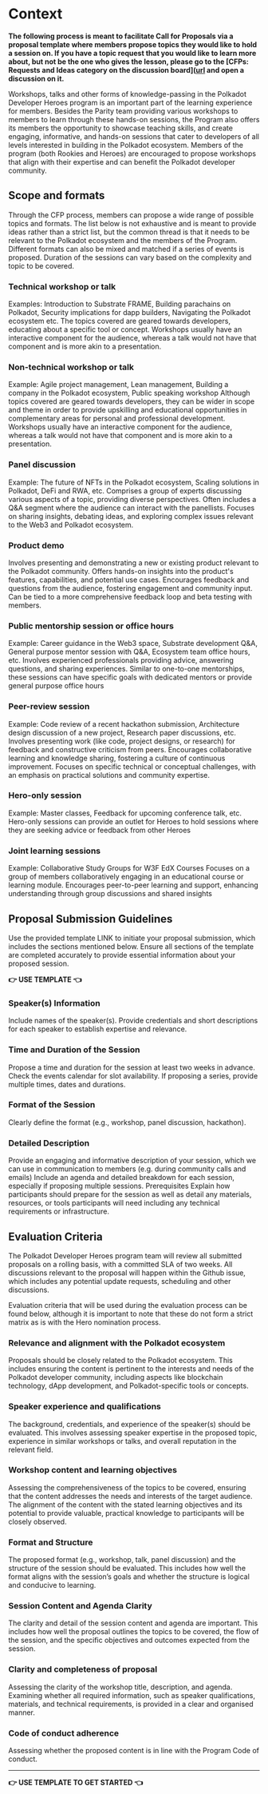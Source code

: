 # Context

**The following process is meant to facilitate Call for Proposals via a proposal template where members propose topics they would like to hold a session on. If you have a topic request that you would like to learn more about, but not be the one who gives the lesson, please go to the [CFPs: Requests and Ideas category on the discussion board]([url](https://github.com/orgs/Polkadot-Heroes/discussions/categories/cfps-requests-and-ideas) and open a discussion on it.**

Workshops, talks and other forms of knowledge-passing in the Polkadot Developer Heroes program is an important part of the learning experience for members. Besides the Parity team providing various workshops to members to learn through these hands-on sessions, the Program also offers its members the opportunity to showcase teaching skills, and create engaging, informative, and hands-on sessions that cater to developers of all levels interested in building in the Polkadot ecosystem. Members of the program (both Rookies and Heroes) are encouraged to propose workshops that align with their expertise and can benefit the Polkadot developer community. 



## Scope and formats
Through the CFP process, members can propose a wide range of possible topics and formats. The list below is not exhaustive and is meant to provide ideas rather than a strict list, but the common thread is that it needs to be relevant to the Polkadot ecosystem and the members of the Program. Different formats can also be mixed and matched if a series of events is proposed. Duration of the sessions can vary based on the complexity and topic to be covered. 

### Technical workshop or talk
Examples: Introduction to Substrate FRAME, Building parachains on Polkadot, Security implications for dapp builders, Navigating the Polkadot ecosystem etc.
The topics covered are geared towards developers, educating about a specific tool or concept. 
Workshops usually have an interactive component for the audience, whereas a talk would not have that component and is more akin to a presentation. 

### Non-technical workshop or talk
Example: Agile project management, Lean management, Building a company in the Polkadot ecosystem, Public speaking workshop
Although topics covered are geared towards developers, they can be wider in scope and theme in order to provide upskilling and educational opportunities in complementary areas for personal and professional development.
Workshops usually have an interactive component for the audience, whereas a talk would not have that component and is more akin to a presentation.

### Panel discussion
Example: The future of NFTs in the Polkadot ecosystem, Scaling solutions in Polkadot, DeFi and RWA, etc.
Comprises a group of experts discussing various aspects of a topic, providing diverse perspectives.
Often includes a Q&A segment where the audience can interact with the panellists.
Focuses on sharing insights, debating ideas, and exploring complex issues relevant to the Web3 and Polkadot ecosystem.

### Product demo 
Involves presenting and demonstrating a new or existing product relevant to the Polkadot community.
Offers hands-on insights into the product's features, capabilities, and potential use cases.
Encourages feedback and questions from the audience, fostering engagement and community input.
Can be tied to a more comprehensive feedback loop and beta testing with members.

### Public mentorship session or office hours
Example: Career guidance in the Web3 space, Substrate development Q&A, General purpose mentor session with Q&A, Ecosystem team office hours, etc. 
Involves experienced professionals providing advice, answering questions, and sharing experiences.
Similar to one-to-one mentorships, these sessions can have specific goals with dedicated mentors or provide general purpose office hours 

### Peer-review session
Example: Code review of a recent hackathon submission, Architecture design discussion of a new project, Research paper discussions, etc.
Involves presenting work (like code, project designs, or research) for feedback and constructive criticism from peers. 
Encourages collaborative learning and knowledge sharing, fostering a culture of continuous improvement.
Focuses on specific technical or conceptual challenges, with an emphasis on practical solutions and community expertise.

### Hero-only session
Example: Master classes, Feedback for upcoming conference talk, etc. 
Hero-only sessions can provide an outlet for Heroes to hold sessions where they are seeking advice or feedback from other Heroes

### Joint learning sessions
Example: Collaborative Study Groups for W3F EdX Courses
Focuses on a group of members collaboratively engaging in an educational course or learning module.
Encourages peer-to-peer learning and support, enhancing understanding through group discussions and shared insights

## Proposal Submission Guidelines

Use the provided template LINK to initiate your proposal submission, which includes the sections mentioned below. Ensure all sections of the template are completed accurately to provide essential information about your proposed session.

**👉 USE TEMPLATE 👈**

### Speaker(s) Information
Include names of the speaker(s).
Provide credentials and short descriptions for each speaker to establish expertise and relevance.

### Time and Duration of the Session
Propose a time and duration for the session at least two weeks in advance. Check the events calendar for slot availability.
If proposing a series, provide multiple times, dates and durations.

### Format of the Session
Clearly define the format (e.g., workshop, panel discussion, hackathon).

### Detailed Description
Provide an engaging and informative description of your session, which we can use in communication to members (e.g. during community calls and emails)
Include an agenda and detailed breakdown for each session, especially if proposing multiple sessions.
Prerequisites
Explain how participants should prepare for the session as well as detail any materials, resources, or tools participants will need including any technical requirements or infrastructure.




## Evaluation Criteria
The Polkadot Developer Heroes program team will review all submitted proposals on a rolling basis, with a committed SLA of two weeks. All discussions relevant to the proposal will happen within the Github issue, which includes any potential update requests, scheduling and other discussions. 

Evaluation criteria that will be used during the evaluation process can be found below, although it is important to note that these do not form a strict matrix as is with the Hero nomination process.  


### Relevance and alignment with the Polkadot ecosystem
Proposals should be closely related to the Polkadot ecosystem. This includes ensuring the content is pertinent to the interests and needs of the Polkadot developer community, including aspects like blockchain technology, dApp development, and Polkadot-specific tools or concepts. 


### Speaker experience and qualifications
The background, credentials, and experience of the speaker(s) should be evaluated. This involves assessing speaker expertise in the proposed topic, experience in similar workshops or talks, and overall reputation in the relevant field.


### Workshop content and learning objectives
Assessing the comprehensiveness of the topics to be covered, ensuring that the content addresses the needs and interests of the target audience.
The alignment of the content with the stated learning objectives and its potential to provide valuable, practical knowledge to participants will be closely observed.

### Format and Structure 
The proposed format (e.g., workshop, talk, panel discussion) and the structure of the session should be evaluated. This includes how well the format aligns with the session’s goals and whether the structure is logical and conducive to learning.

### Session Content and Agenda Clarity 
The clarity and detail of the session content and agenda are important. This includes how well the proposal outlines the topics to be covered, the flow of the session, and the specific objectives and outcomes expected from the session.

### Clarity and completeness of proposal
Assessing the clarity of the workshop title, description, and agenda. Examining whether all required information, such as speaker qualifications, materials, and technical requirements, is provided in a clear and organised manner.

### Code of conduct adherence
Assessing whether the proposed content is in line with the Program Code of conduct. 

--------------

**👉 USE TEMPLATE TO GET STARTED 👈**
